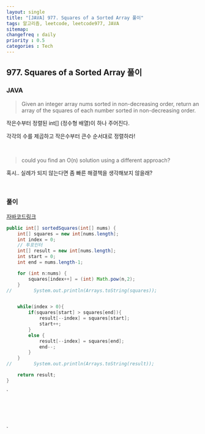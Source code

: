 ```yaml
---
layout: single
title: "[JAVA] 977. Squares of a Sorted Array 풀이"
tags: 알고리즘, leetcode, leetcode977, JAVA
sitemap:
changefreq : daily
priority : 0.5
categories : Tech
---
```

## 977. Squares of a Sorted Array 풀이
### JAVA

>Given an integer array nums sorted in non-decreasing order, return an array of the squares of each number sorted in non-decreasing order.

작은수부터 정렬된 int[] (정수형 배열)이 하나 주어진다.

각각의 수를 제곱하고 작은수부터 큰수 순서대로 정렬하라!

<br>

>could you find an O(n) solution using a different approach?

혹시.. 실례가 되지 않는다면 좀 빠른 해결책을 생각해보지 않을래?

<br>

### 풀이
[자바코드링크]("https://github.com/RDDcat/Algorithm/blob/main/coding/src/main/java/com/maro/coding/leetcode/SquaresOfSortedArray977.java")

```java
public int[] sortedSquares(int[] nums) {
    int[] squares = new int[nums.length];
    int index = 0;
    // 투포인터
    int[] result = new int[nums.length];
    int start = 0;
    int end = nums.length-1;

    for (int n:nums) {
        squares[index++] = (int) Math.pow(n,2);
    }
//        System.out.println(Arrays.toString(squares));


    while(index > 0){
        if(squares[start] > squares[end]){
            result[--index] = squares[start];
            start++;
        }
        else {
            result[--index] = squares[end];
            end--;
        }
    }
//        System.out.println(Arrays.toString(result));

    return result;
}

```
`
<br>

<br>

<br>

<br>`



















